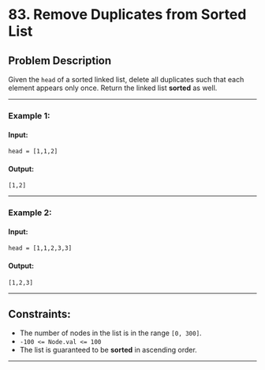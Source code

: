 # 83. Remove Duplicates from Sorted List

## Problem Description

Given the `head` of a sorted linked list, delete all duplicates such that each element appears only once. Return the linked list **sorted** as well.

---

### Example 1:

#### Input:
```text
head = [1,1,2]
```

#### Output:
```text
[1,2]
```

---

### Example 2:

#### Input:
```text
head = [1,1,2,3,3]
```

#### Output:
```text
[1,2,3]
```

---

## Constraints:

- The number of nodes in the list is in the range `[0, 300]`.
- `-100 <= Node.val <= 100`
- The list is guaranteed to be **sorted** in ascending order.

---

